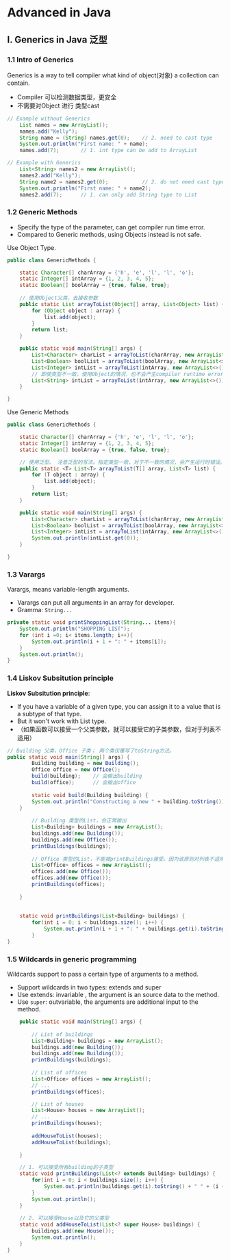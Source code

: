 # Advanced in Java

## I. Generics in Java 泛型

### 1.1 Intro of Generics

Generics is a way to tell compiler what kind of object(对象) a collection can contain.

- Compiler 可以检测数据类型，更安全
- 不需要对Object 进行 类型cast

```java
// Example without Generics
    List names = new ArrayList();
    names.add("Kelly");        
    String name = (String) names.get(0); 	// 2. need to cast type 
    System.out.println("First name: " + name);
	names.add(7);		// 1. int type can be add to ArrayList
```

```java
// Example with Generics
    List<String> names2 = new ArrayList();
    names2.add("Kelly");        
    String name2 = names2.get(0);			// 2. do not need cast type
    System.out.println("First name: " + name2);
    names2.add(7);		// 1. can only add String type to List
```



### 1.2 Generic Methods

- Specify the type of the parameter, can get compiler run time error.
- Compared to Generic methods, using Objects instead is not safe.

Use Object Type.

```java
public class GenericMethods {

    static Character[] charArray = {'h', 'e', 'l', 'l', 'o'};
    static Integer[] intArray = {1, 2, 3, 4, 5};
    static Boolean[] boolArray = {true, false, true};
	
    // 使用Object父类，去接收参数
    public static List arrayToList(Object[] array, List<Object> list) {
        for (Object object : array) {
            list.add(object);
        }
        return list;
    }

    public static void main(String[] args) {
        List<Character> charList = arrayToList(charArray, new ArrayList<>());
        List<Boolean> boolList = arrayToList(boolArray, new ArrayList<>());
        List<Integer> intList = arrayToList(intArray, new ArrayList<>());
        // 即使类型不一致，使用Object的情况，也不会产生compiler runtime error.
        List<String> intList = arrayToList(intArray, new ArrayList<>());
    }

}
```

Use Generic Methods

```java
public class GenericMethods {

    static Character[] charArray = {'h', 'e', 'l', 'l', 'o'};
    static Integer[] intArray = {1, 2, 3, 4, 5};
    static Boolean[] boolArray = {true, false, true};

    // 使用泛型。 注意泛型的写法。指定类型一致，对于不一致的情况，会产生运行时错误。
    public static <T> List<T> arrayToList(T[] array, List<T> list) {
        for (T object : array) {
            list.add(object);
        }
        return list;
    }

    public static void main(String[] args) {
        List<Character> charList = arrayToList(charArray, new ArrayList<>());
        List<Boolean> boolList = arrayToList(boolArray, new ArrayList<>());
        List<Integer> intList = arrayToList(intArray, new ArrayList<>());
        System.out.println(intList.get(0));
    }

}
```



### 1.3 Varargs

Varargs, means variable-length arguments.  

- Varargs can put all arguments in an array for developer.
- Gramma: `String...`

```java
private static void printShoppingList(String... items){
    System.out.println("SHOPPING LIST");
    for (int i =0; i< items.length; i++){
        System.out.println(i + 1 + ": " + items[i]);
    }
    System.out.println();
}
```



### 1.4 Liskov Subsitution principle

**Liskov Subsitution principle**:

- If you have a variable of a given type, you can assign it to a value that is a subtype of that type. 
- But it won't work with List type.
- （如果函数可以接受一个父类参数，就可以接受它的子类参数，但对于列表不适用）

```java
// Building 父类，Office 子类； 两个类仅覆写了toString方法。 
public static void main(String[] args) {
        Building building = new Building();        
        Office office = new Office();
        build(building);	// 会输出building
        build(office);		// 会输出office
        
        static void build(Building building) {
        System.out.println("Constructing a new " + building.toString());
    }
    
    	// Building 类型的List，会正常输出
        List<Building> buildings = new ArrayList();
        buildings.add(new Building());
        buildings.add(new Office());
        printBuildings(buildings);
        
    	// Office 类型的List，不能被printBuildings接受。因为该原则对列表不适用。
        List<Office> offices = new ArrayList();
        offices.add(new Office());
        offices.add(new Office());
        printBuildings(offices);
        
    }
    
    
    static void printBuildings(List<Building> buildings) {
        for(int i = 0; i < buildings.size(); i++) {
            System.out.println(i + 1 + ": " + buildings.get(i).toString());
        }
}
```



### 1.5 Wildcards in generic programming

Wildcards support to pass a certain type of arguments to a method.

- Support wildcards in two types: extends and super
- Use extends: invariable , the argument is an source data to the method.
- Use `super`: outvariable, the arguments are additional input to the method.

```java
    public static void main(String[] args) {
        
        // List of buildings
        List<Building> buildings = new ArrayList();
        buildings.add(new Building());
        buildings.add(new Building());
        printBuildings(buildings);
        
        // List of offices
        List<Office> offices = new ArrayList();
		// ...
        printBuildings(offices);

        // List of houses
        List<House> houses = new ArrayList();
		// ...
        printBuildings(houses);
        
        addHouseToList(houses);
        addHouseToList(buildings);        
        
    }

	// 1. 可以接受所有building的子类型    
    static void printBuildings(List<? extends Building> buildings) {
        for(int i = 0; i < buildings.size(); i++) {
            System.out.println(buildings.get(i).toString() + " " + (i + 1));
        }
        System.out.println();
    }
    
    // 2. 可以接受House以及它的父类型
    static void addHouseToList(List<? super House> buildings) {
        buildings.add(new House());
        System.out.println();
    }
}
```

